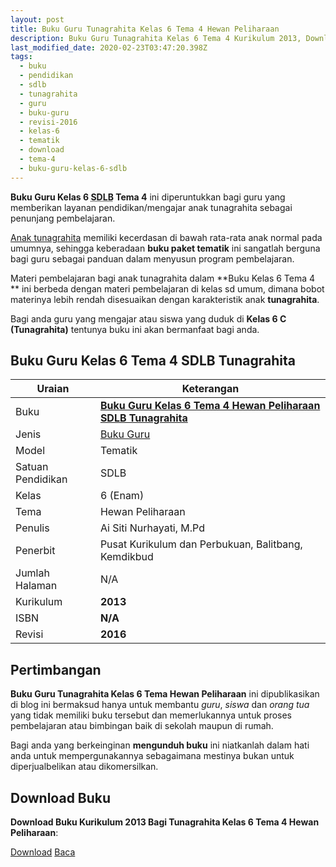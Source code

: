 ```yaml
---
layout: post
title: Buku Guru Tunagrahita Kelas 6 Tema 4 Hewan Peliharaan
description: Buku Guru Tunagrahita Kelas 6 Tema 4 Kurikulum 2013, Download buku Kelas 6 Tema 4 Hewan Peliharaan bagi tunagrahita
last_modified_date: 2020-02-23T03:47:20.398Z
tags:
  - buku
  - pendidikan
  - sdlb
  - tunagrahita
  - guru
  - buku-guru
  - revisi-2016
  - kelas-6
  - tematik
  - download
  - tema-4
  - buku-guru-kelas-6-sdlb
---
```


**Buku Guru Kelas 6 <abbr title="Sekolah Dasar Luar Biasa">SDLB</abbr> Tema 4** ini diperuntukkan bagi guru yang memberikan layanan pendidikan/mengajar anak tunagrahita sebagai penunjang pembelajaran.

[Anak tunagrahita](/teori/tunagrahita "Apa itu Tunagrahita") memiliki kecerdasan di bawah rata-rata anak normal pada umumnya, sehingga keberadaan **buku paket tematik** ini sangatlah berguna bagi guru sebagai panduan dalam menyusun program pembelajaran.

Materi pembelajaran bagi anak tunagrahita dalam **Buku Kelas 6 Tema 4 ** ini berbeda dengan materi pembelajaran di kelas sd umum, dimana bobot materinya lebih rendah disesuaikan dengan karakteristik anak **tunagrahita**.

Bagi anda guru yang mengajar atau siswa yang duduk di **Kelas 6 C (Tunagrahita)** tentunya buku ini akan bermanfaat bagi anda.

## Buku Guru Kelas 6 Tema 4 SDLB Tunagrahita  

|Uraian|Keterangan|
| --- | --- |
|Buku|<a href="/bse/buku-guru-tunagrahita-kelas-6-tema-4-hewan-peliharaan" title="Buku Guru Kelas 6 Tema 4 Hewan Peliharaan SDLB Tunagrahita"><strong>Buku Guru Kelas 6 Tema 4 Hewan Peliharaan SDLB Tunagrahita</strong></a>|
|Jenis|<a href="/bse" title="Buku Guru" target="_blank">Buku Guru</a>|
|Model|Tematik|
|Satuan Pendidikan|SDLB|
|Kelas|6 (Enam)|
|Tema|Hewan Peliharaan|
|Penulis| Ai Siti Nurhayati, M.Pd|
|Penerbit|Pusat Kurikulum dan Perbukuan, Balitbang, Kemdikbud|
|Jumlah Halaman|N/A|
|Kurikulum|<strong>2013</strong>|
|ISBN|<strong>N/A</strong>|
|Revisi|<strong>2016</strong>|

## Pertimbangan
**Buku Guru Tunagrahita Kelas 6 Tema Hewan Peliharaan** ini dipublikasikan di blog ini bermaksud hanya untuk membantu _guru_, _siswa_ dan _orang tua_ yang tidak memiliki buku tersebut dan memerlukannya untuk proses pembelajaran atau bimbingan baik di sekolah maupun di rumah.

Bagi anda yang berkeinginan <b>mengunduh buku</b> ini niatkanlah dalam hati anda untuk mempergunakannya sebagaimana mestinya bukan untuk diperjualbelikan atau dikomersilkan.
  
## Download Buku
**Download Buku Kurikulum 2013 Bagi Tunagrahita Kelas 6 Tema 4 Hewan Peliharaan**:
<p class="center"><a class="button download" href="https://docs.google.com/uc?export=download&id=1mLTVTKi2LN8NUOMaxq5y34lA9LkSQIBr" rel="nofollow" target="_blank" title="Download Buku Guru Tunagrahita Kelas 6 Tema Hewan Peliharaan">Download</a>
<a class="button demo" href="https://drive.google.com/file/d/1mLTVTKi2LN8NUOMaxq5y34lA9LkSQIBr/view" rel="nofollow" target="_blank" title="Download Buku Guru Tunagrahita Kelas 6 Tema Hewan Peliharaan">Baca</a></p>
